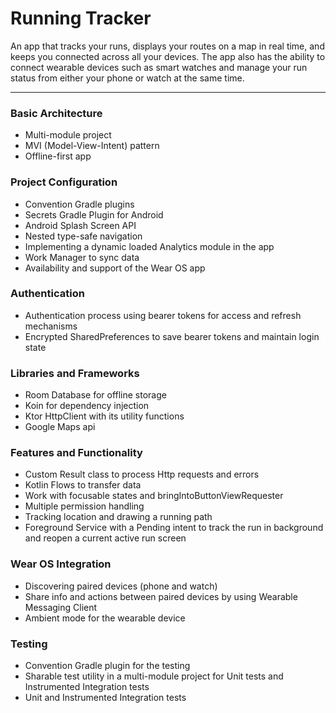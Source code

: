# Running Tracker

An app that tracks your runs, displays your routes on a map in real time, and keeps you connected
across all your devices. The app also has the ability to connect wearable devices such as smart
watches and manage your run status from either your phone or watch at the same time.

---

### Basic Architecture
- Multi-module project
- MVI (Model-View-Intent) pattern
- Offline-first app

### Project Configuration
- Convention Gradle plugins
- Secrets Gradle Plugin for Android
- Android Splash Screen API
- Nested type-safe navigation
- Implementing a dynamic loaded Analytics module in the app
- Work Manager to sync data
- Availability and support of the Wear OS app

### Authentication
- Authentication process using bearer tokens for access and refresh mechanisms
- Encrypted SharedPreferences to save bearer tokens and maintain login state

### Libraries and Frameworks
- Room Database for offline storage
- Koin for dependency injection
- Ktor HttpClient with its utility functions
- Google Maps api

### Features and Functionality
- Custom Result class to process Http requests and errors
- Kotlin Flows to transfer data
- Work with focusable states and bringIntoButtonViewRequester
- Multiple permission handling
- Tracking location and drawing a running path
- Foreground Service with a Pending intent to track the run in background and reopen a current
  active run screen

### Wear OS Integration
- Discovering paired devices (phone and watch)
- Share info and actions between paired devices by using Wearable Messaging Client
- Ambient mode for the wearable device

### Testing
- Convention Gradle plugin for the testing
- Sharable test utility in a multi-module project for Unit tests and Instrumented Integration tests
- Unit and Instrumented Integration tests
